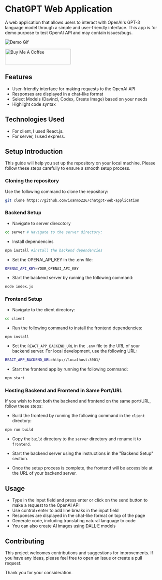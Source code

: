 # ChatGPT Web Application

A web application that allows users to interact with OpenAI's GPT-3 language model through a simple and user-friendly interface.
This app is for demo purpose to test OpenAI API and may contain issues/bugs.

![Demo Gif](/client/src/img/demo2.gif)

<a href="https://www.buymeacoffee.com/ioanmo226" target="_blank"><img src="https://cdn.buymeacoffee.com/buttons/default-orange.png" alt="Buy Me A Coffee" height="51" width="217"></a>


## Features
- User-friendly interface for making requests to the OpenAI API
- Responses are displayed in a chat-like format
- Select Models (Davinci, Codex, Create Image) based on your needs
- Highlight code syntax

## Technologies Used
- For client, I used React.js.
- For server, I used express.

## Setup Introduction
This guide will help you set up the repository on your local machine. Please follow these steps carefully to ensure a smooth setup process.

### Cloning the repository
Use the following command to clone the repository:
```sh
git clone https://github.com/ioanmo226/chatgpt-web-application
```

### Backend Setup
 
- Navigate to server direcotory
```sh
cd server # Navigate to the server directory:
```
- Install dependencies
```sh
npm install #install the backend dependencies
```
- Set the OPENAI_API_KEY in the .env file:
```sh
OPENAI_API_KEY=YOUR_OPENAI_API_KEY
```

- Start the backend server by running the following command:
```sh
node index.js
```

### Frontend Setup

- Navigate to the client directory:
```sh
cd client
```

- Run the following command to install the frontend dependencies:
```sh
npm install
```

- Set the `REACT_APP_BACKEND_URL` in the `.env` file to the URL of your backend server. For local development, use the following URL:
```sh
REACT_APP_BACKEND_URL=http://localhost:3001/
```

- Start the frontend app by running the following command:
```sh
npm start
```

### Hosting Backend and Frontend in Same Port/URL

If you wish to host both the backend and frontend on the same port/URL, follow these steps:

- Build the frontend by running the following command in the `client` directory:
```sh
npm run build
```
- Copy the `build` directory to the `server` directory and rename it to `frontend`.

- Start the backend server using the instructions in the "Backend Setup" section.

- Once the setup process is complete, the frontend will be accessible at the URL of your backend server.

## Usage
- Type in the input field and press enter or click on the send button to make a request to the OpenAI API
- Use control+enter to add line breaks in the input field
- Responses are displayed in the chat-like format on top of the page
- Generate code, including translating natural language to code
- You can also create AI images using DALL·E models 

## Contributing

This project welcomes contributions and suggestions for improvements. If you have any ideas, please feel free to open an issue or create a pull request.

Thank you for your consideration.


